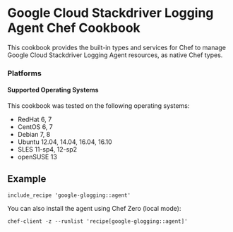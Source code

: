 # Google Cloud Stackdriver Logging Agent Chef Cookbook

This cookbook provides the built-in types and services for Chef to manage
Google Cloud Stackdriver Logging Agent resources, as native Chef types.

### Platforms

#### Supported Operating Systems

This cookbook was tested on the following operating systems:

* RedHat 6, 7
* CentOS 6, 7
* Debian 7, 8
* Ubuntu 12.04, 14.04, 16.04, 16.10
* SLES 11-sp4, 12-sp2
* openSUSE 13

## Example

    include_recipe 'google-glogging::agent'

You can also install the agent using Chef Zero (local mode):

    chef-client -z --runlist 'recipe[google-glogging::agent]'
